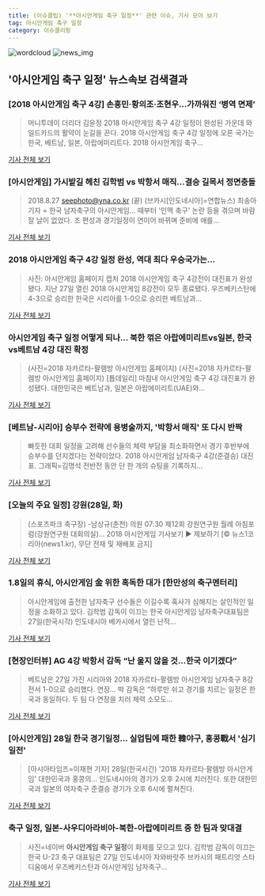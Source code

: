 ```yaml
---
title: (이슈클립) '**아시안게임 축구 일정**' 관련 이슈, 기사 모아 보기
tag: 아시안게임 축구 일정
category: 이슈클리핑
---
```

![wordcloud](https://s3.ap-northeast-2.amazonaws.com/lyrics101-wordcloud/2018-08-28-1535400932.png)
![news_img](https://user-images.githubusercontent.com/42597476/44507050-1206f400-a6e4-11e8-8d98-7ffbfebb353f.png)
## **'**아시안게임 축구 일정**'** 뉴스속보 검색결과
### [2018 아시안게임 축구 4강] 손흥민·황의조·조현우...가까워진 ‘병역 면제’

>머니투데이 더리더 김윤정 2018 아시안게임 축구 4강 일정이 완성된 가운데 와일드카드의 활약이 눈길을 끈다. 2018 아시안게임 축구 4강 일정에 오른 국가는 한국, 베트남, 일본, 아랍에미리트다. 2018 아시안게임 축구...

<a href="http://theleader.mt.co.kr/articleView.html?no=2018082801527845193" target="_blank">기사 전체 보기</a>

### [아시안게임] 가시밭길 헤친 김학범 vs 박항서 매직…결승 길목서 정면충돌

>2018.8.27 seephoto@yna.co.kr (끝) (브카시[인도네시아]=연합뉴스) 최송아 기자 = 한국 남자축구의 아시안게임... 때부터 '인맥 축구' 논란 등을 겪으며 바람 잘 날이 없었다. 조 편성과 경기일정이 연이어 바뀌며 준비에 애를...

<a href="http://app.yonhapnews.co.kr/YNA/Basic/SNS/r.aspx?c=AKR20180828002000007&did=1195m" target="_blank">기사 전체 보기</a>

### 2018 아시안게임 축구 4강 일정 완성, 역대 최다 우승국가는...

>사진: 아시안게임 홈페이지 캡처 2018 아시안게임 축구 4강전이 대진표가 완성됐다. 지난 27일 열린 2018 아시안게임 8강전이 모두 종료됐다. 우즈베키스탄에 4-3으로 승리한 한국은 시리아를 1-0으로 승리한 베트남과...

<a href="http://www.gukjenews.com/news/articleView.html?idxno=981476" target="_blank">기사 전체 보기</a>

### **아시안게임 축구 일정** 어떻게 되나… 북한 꺾은 아랍에미리트vs일본, 한국vs베트남 4강 대진 확정

>(사진=2018 자카르타-팔렘방 아시안게임 홈페이지) (사진=2018 자카르타-팔렘방 아시안게임 홈페이지) [톱데일리] 마침내 아시안게임 축구 4강 대진표가 완성됐다. 대한민국은 베트남과, 일본은 아랍에미리트(UAE)와...

<a href="http://www.topdaily.kr/news/articleView.html?idxno=54995" target="_blank">기사 전체 보기</a>

### [베트남-시리아] 승부수 전략에 용병술까지, '박항서 매직' 또 다시 반짝

>빠듯한 대회 일정을 고려해 선수들의 체력 부담을 최소화하면서 경기 후반부에 승부수를 던지겠다는 전략이었다. 2018 아시안게임 남자축구 4강(준결승) 대진표. 그래픽=김명석 전반전 동안 단 한 개의 슈팅을 기록하지...

<a href="http://sports.hankooki.com/lpage/soccer/201808/sp2018082805002698040.htm" target="_blank">기사 전체 보기</a>

### [오늘의 주요 일정] 강원(28일, 화)

>(스포츠파크 축구장) -남상규(춘천) 의원 07:30 제12회 강원연구원 월례 아침포럼(강원연구원 대회의실)... 2018 아시안게임 기사보기 ▶ 제보하기 [© 뉴스1코리아(news1.kr), 무단 전재 및 재배포 금지]

<a href="http://news1.kr/articles/?3409828" target="_blank">기사 전체 보기</a>

### 1.8일의 휴식, 아시안게임 金 위한 혹독한 대가 [한만성의 축구멘터리]

>아시안게임에 출전한 남자축구 선수들은 이길수록 혹사가 심해지는 살인적인 일정을 소화하고 있다. 김학범 감독이 이끄는 한국 아시안게임 남자축구대표팀은 27일(한국시각) 인도네시아 베카시에서 열린 난적...

<a href="http://www.goal.com/kr/%EB%89%B4%EC%8A%A4/a/cidg9kjs46sc1pnla3gwt687b" target="_blank">기사 전체 보기</a>

### [현장인터뷰] AG 4강 박항서 감독 “난 울지 않을 것…한국 이기겠다”

>베트남은 27일 가진 시리아와 2018 자카르타-팔렘방 아시안게임 남자축구 8강전서 1-0으로 승리했다. 연장... 박 감독은 “하루만 쉬고 경기를 치르는 일정은 한국과 동일하다. 두 팀 다 연장을 치러 체력 소모도...

<a href="http://sports.mk.co.kr/view.php?year=2018&no=538765" target="_blank">기사 전체 보기</a>

### [아시안게임] 28일 한국 경기일정… 실업팀에 패한 韓야구, 홍콩戰서 '심기일전'

>[아시아타임즈=이재현 기자]  28일(한국시간) '2018 자카르타·팔렘방 아시안게임' 대한민국과 홍콩의... 인도네시아의 경기가 오후 2시에 치러진다. 또한 대한민국과 일본의 여자축구 준결승 경기가 오후 6시에 펼쳐진다.

<a href="http://www.asiatime.co.kr/news/articleView.html?idxno=196047" target="_blank">기사 전체 보기</a>

### 축구 일정, 일본-사우디아라비아-북한-아랍에미리트 중 한 팀과 맞대결

>사진=네이버 **아시안게임 축구 일정**이 화제를 모으고 있다. 김학범 감독이 이끄는 한국 U-23 축구 대표팀은 27일 인도네시아 자와바랏주 브카시의 패트리엇 스타디움에서 우즈베키스탄과 아시안게임 남자축구...

<a href="http://www.nextdaily.co.kr/news/article.html?id=20180828800009" target="_blank">기사 전체 보기</a>


